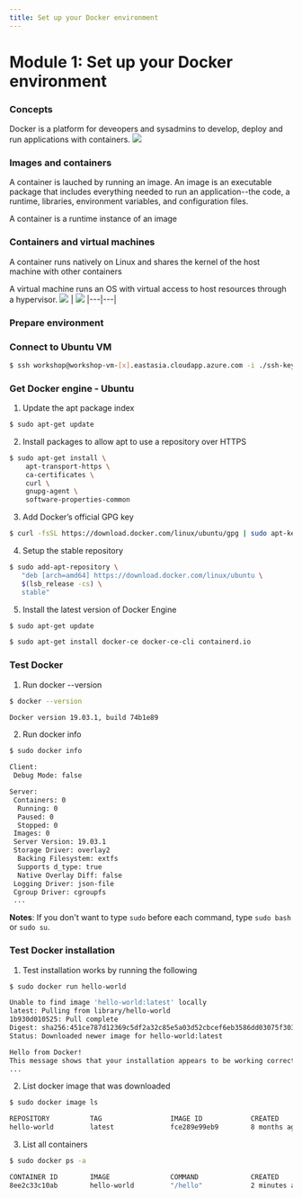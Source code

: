 ```yaml
---
title: Set up your Docker environment
---
```


# Module 1: Set up your Docker environment

### Concepts

Docker is a platform for deveopers and sysadmins to develop, deploy and run applications with containers.
![](/acw-containerization/docker-containers.png)

### Images and containers

A container is lauched by running an image. An image is an executable package that includes everything needed to run an application--the code, a runtime, libraries, environment variables, and configuration files.

A container is a runtime instance of an image

### Containers and virtual machines

A container runs natively on Linux and shares the kernel of the host machine with other containers

A virtual machine runs an OS with virtual access to host resources through a hypervisor.
![](/acw-containerization/Container@2x.png) | ![](/acw-containerization/VM@2x.png)
|---|---|

### Prepare environment

### Connect to Ubuntu VM

```bash
$ ssh workshop@workshop-vm-[x].eastasia.cloudapp.azure.com -i ./ssh-key/id_rsa
```

### Get Docker engine - Ubuntu

1. Update the apt package index

```bash
$ sudo apt-get update
```

2. Install packages to allow apt to use a repository over HTTPS

```bash
$ sudo apt-get install \
    apt-transport-https \
    ca-certificates \
    curl \
    gnupg-agent \
    software-properties-common
```

3. Add Docker’s official GPG key

```bash
$ curl -fsSL https://download.docker.com/linux/ubuntu/gpg | sudo apt-key add -
```

4. Setup the stable repository

```bash
$ sudo add-apt-repository \
   "deb [arch=amd64] https://download.docker.com/linux/ubuntu \
   $(lsb_release -cs) \
   stable"
```

5. Install the latest version of Docker Engine

```bash
$ sudo apt-get update

$ sudo apt-get install docker-ce docker-ce-cli containerd.io
```

### Test Docker

1. Run docker --version

```bash
$ docker --version

Docker version 19.03.1, build 74b1e89
```

2. Run docker info

```bash
$ sudo docker info

Client:
 Debug Mode: false

Server:
 Containers: 0
  Running: 0
  Paused: 0
  Stopped: 0
 Images: 0
 Server Version: 19.03.1
 Storage Driver: overlay2
  Backing Filesystem: extfs
  Supports d_type: true
  Native Overlay Diff: false
 Logging Driver: json-file
 Cgroup Driver: cgroupfs
 ...
```

**Notes**: If you don't want to type `sudo` before each command, type `sudo bash` or `sudo su`.

### Test Docker installation

1. Test installation works by running the following

```bash
$ sudo docker run hello-world

Unable to find image 'hello-world:latest' locally
latest: Pulling from library/hello-world
1b930d010525: Pull complete
Digest: sha256:451ce787d12369c5df2a32c85e5a03d52cbcef6eb3586dd03075f3034f10adcd
Status: Downloaded newer image for hello-world:latest

Hello from Docker!
This message shows that your installation appears to be working correctly.
...
```

2. List docker image that was downloaded

```bash
$ sudo docker image ls

REPOSITORY          TAG                 IMAGE ID            CREATED             SIZE
hello-world         latest              fce289e99eb9        8 months ago        1.84kB
```

3. List all containers

```bash
$ sudo docker ps -a

CONTAINER ID        IMAGE               COMMAND             CREATED             STATUS                     PORTS               NAMES
8ee2c33c10ab        hello-world         "/hello"            2 minutes ago       Exited (0) 2 minutes ago                       keen_wilson
```
